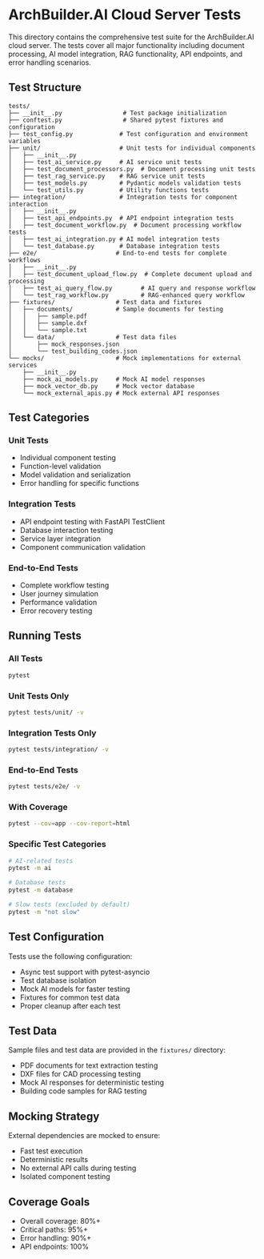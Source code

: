 # ArchBuilder.AI Cloud Server Tests

This directory contains the comprehensive test suite for the ArchBuilder.AI cloud server. The tests cover all major functionality including document processing, AI model integration, RAG functionality, API endpoints, and error handling scenarios.

## Test Structure

```
tests/
├── __init__.py                 # Test package initialization
├── conftest.py                 # Shared pytest fixtures and configuration
├── test_config.py             # Test configuration and environment variables
├── unit/                      # Unit tests for individual components
│   ├── __init__.py
│   ├── test_ai_service.py     # AI service unit tests
│   ├── test_document_processors.py  # Document processing unit tests
│   ├── test_rag_service.py    # RAG service unit tests
│   ├── test_models.py         # Pydantic models validation tests
│   └── test_utils.py          # Utility functions tests
├── integration/               # Integration tests for component interaction
│   ├── __init__.py
│   ├── test_api_endpoints.py  # API endpoint integration tests
│   ├── test_document_workflow.py  # Document processing workflow tests
│   ├── test_ai_integration.py # AI model integration tests
│   └── test_database.py       # Database integration tests
├── e2e/                      # End-to-end tests for complete workflows
│   ├── __init__.py
│   ├── test_document_upload_flow.py  # Complete document upload and processing
│   ├── test_ai_query_flow.py        # AI query and response workflow
│   └── test_rag_workflow.py         # RAG-enhanced query workflow
├── fixtures/                 # Test data and fixtures
│   ├── documents/            # Sample documents for testing
│   │   ├── sample.pdf
│   │   ├── sample.dxf
│   │   └── sample.txt
│   └── data/                 # Test data files
│       ├── mock_responses.json
│       └── test_building_codes.json
└── mocks/                    # Mock implementations for external services
    ├── __init__.py
    ├── mock_ai_models.py     # Mock AI model responses
    ├── mock_vector_db.py     # Mock vector database
    └── mock_external_apis.py # Mock external API responses
```

## Test Categories

### Unit Tests
- Individual component testing
- Function-level validation
- Model validation and serialization
- Error handling for specific functions

### Integration Tests
- API endpoint testing with FastAPI TestClient
- Database interaction testing
- Service layer integration
- Component communication validation

### End-to-End Tests
- Complete workflow testing
- User journey simulation
- Performance validation
- Error recovery testing

## Running Tests

### All Tests
```bash
pytest
```

### Unit Tests Only
```bash
pytest tests/unit/ -v
```

### Integration Tests Only
```bash
pytest tests/integration/ -v
```

### End-to-End Tests
```bash
pytest tests/e2e/ -v
```

### With Coverage
```bash
pytest --cov=app --cov-report=html
```

### Specific Test Categories
```bash
# AI-related tests
pytest -m ai

# Database tests
pytest -m database

# Slow tests (excluded by default)
pytest -m "not slow"
```

## Test Configuration

Tests use the following configuration:
- Async test support with pytest-asyncio
- Test database isolation
- Mock AI models for faster testing
- Fixtures for common test data
- Proper cleanup after each test

## Test Data

Sample files and test data are provided in the `fixtures/` directory:
- PDF documents for text extraction testing
- DXF files for CAD processing testing
- Mock AI responses for deterministic testing
- Building code samples for RAG testing

## Mocking Strategy

External dependencies are mocked to ensure:
- Fast test execution
- Deterministic results
- No external API calls during testing
- Isolated component testing

## Coverage Goals

- Overall coverage: 80%+
- Critical paths: 95%+
- Error handling: 90%+
- API endpoints: 100%